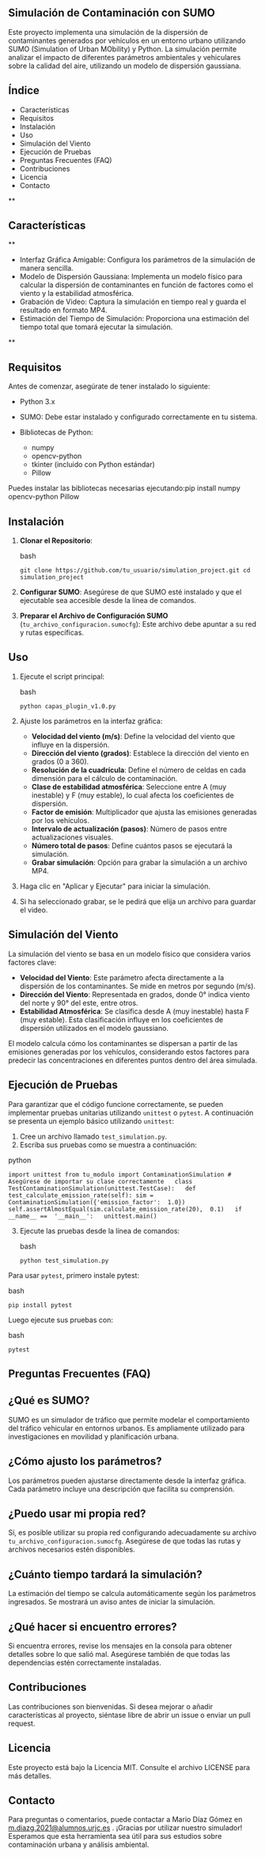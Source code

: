## Simulación de Contaminación con SUMO

Este proyecto implementa una simulación de la dispersión de contaminantes generados por vehículos en un entorno urbano utilizando SUMO (Simulation of Urban MObility) y Python. La simulación permite analizar el impacto de diferentes parámetros ambientales y vehiculares sobre la calidad del aire, utilizando un modelo de dispersión gaussiana.

## ****Índice****

-   Características
-   Requisitos
-   Instalación
-   Uso
-   Simulación del Viento
-   Ejecución de Pruebas
-   Preguntas Frecuentes (FAQ)
-   Contribuciones
-   Licencia
-   Contacto

**

## Características

**

-   Interfaz Gráfica Amigable: Configura los parámetros de la simulación de manera sencilla.
-   Modelo de Dispersión Gaussiana: Implementa un modelo físico para calcular la dispersión de contaminantes en función de factores como el viento y la estabilidad atmosférica.
-   Grabación de Video: Captura la simulación en tiempo real y guarda el resultado en formato MP4.
-   Estimación del Tiempo de Simulación: Proporciona una estimación del tiempo total que tomará ejecutar la simulación.

**

## Requisitos

Antes de comenzar, asegúrate de tener instalado lo siguiente:

-   Python 3.x
-   SUMO: Debe estar instalado y configurado correctamente en tu sistema.
-   Bibliotecas de Python:
    
    -   numpy
    -   opencv-python
    -   tkinter (incluido con Python estándar)
    -   Pillow
    

Puedes instalar las bibliotecas necesarias ejecutando:pip install numpy opencv-python Pillow  
## Instalación

1.  **Clonar el Repositorio**:
    
    bash
    
    `git clone https://github.com/tu_usuario/simulation_project.git cd simulation_project` 
    
2.  **Configurar SUMO**: Asegúrese de que SUMO esté instalado y que el ejecutable sea accesible desde la línea de comandos.
3.  **Preparar el Archivo de Configuración SUMO** (`tu_archivo_configuracion.sumocfg`): Este archivo debe apuntar a su red y rutas específicas.

## Uso

1.  Ejecute el script principal:
    
    bash
    
    `python capas_plugin_v1.0.py` 
    
2.  Ajuste los parámetros en la interfaz gráfica:
    
    -   **Velocidad del viento (m/s)**: Define la velocidad del viento que influye en la dispersión.
    -   **Dirección del viento (grados)**: Establece la dirección del viento en grados (0 a 360).
    -   **Resolución de la cuadrícula**: Define el número de celdas en cada dimensión para el cálculo de contaminación.
    -   **Clase de estabilidad atmosférica**: Seleccione entre A (muy inestable) y F (muy estable), lo cual afecta los coeficientes de dispersión.
    -   **Factor de emisión**: Multiplicador que ajusta las emisiones generadas por los vehículos.
    -   **Intervalo de actualización (pasos)**: Número de pasos entre actualizaciones visuales.
    -   **Número total de pasos**: Define cuántos pasos se ejecutará la simulación.
    -   **Grabar simulación**: Opción para grabar la simulación a un archivo MP4.
    
3.  Haga clic en "Aplicar y Ejecutar" para iniciar la simulación.
4.  Si ha seleccionado grabar, se le pedirá que elija un archivo para guardar el video.

## Simulación del Viento

La simulación del viento se basa en un modelo físico que considera varios factores clave:

-   **Velocidad del Viento**: Este parámetro afecta directamente a la dispersión de los contaminantes. Se mide en metros por segundo (m/s).
-   **Dirección del Viento**: Representada en grados, donde 0° indica viento del norte y 90° del este, entre otros.
-   **Estabilidad Atmosférica**: Se clasifica desde A (muy inestable) hasta F (muy estable). Esta clasificación influye en los coeficientes de dispersión utilizados en el modelo gaussiano.

El modelo calcula cómo los contaminantes se dispersan a partir de las emisiones generadas por los vehículos, considerando estos factores para predecir las concentraciones en diferentes puntos dentro del área simulada.

## Ejecución de Pruebas

Para garantizar que el código funcione correctamente, se pueden implementar pruebas unitarias utilizando `unittest` o `pytest`. A continuación se presenta un ejemplo básico utilizando `unittest`:

1.  Cree un archivo llamado `test_simulation.py`.
2.  Escriba sus pruebas como se muestra a continuación:

python

`import unittest from tu_modulo import ContaminationSimulation # Asegúrese de importar su clase correctamente   class  TestContaminationSimulation(unittest.TestCase):   def  test_calculate_emission_rate(self): sim = ContaminationSimulation({'emission_factor':  1.0}) self.assertAlmostEqual(sim.calculate_emission_rate(20),  0.1)   if __name__ ==  '__main__':   unittest.main()` 

3.  Ejecute las pruebas desde la línea de comandos:
    
    bash
    
    `python test_simulation.py` 
    

Para usar `pytest`, primero instale pytest:

bash

`pip install pytest` 

Luego ejecute sus pruebas con:

bash

`pytest` 

## Preguntas Frecuentes (FAQ)

## ¿Qué es SUMO?

SUMO es un simulador de tráfico que permite modelar el comportamiento del tráfico vehicular en entornos urbanos. Es ampliamente utilizado para investigaciones en movilidad y planificación urbana.

## ¿Cómo ajusto los parámetros?

Los parámetros pueden ajustarse directamente desde la interfaz gráfica. Cada parámetro incluye una descripción que facilita su comprensión.

## ¿Puedo usar mi propia red?

Sí, es posible utilizar su propia red configurando adecuadamente su archivo `tu_archivo_configuracion.sumocfg`. Asegúrese de que todas las rutas y archivos necesarios estén disponibles.

## ¿Cuánto tiempo tardará la simulación?

La estimación del tiempo se calcula automáticamente según los parámetros ingresados. Se mostrará un aviso antes de iniciar la simulación.

## ¿Qué hacer si encuentro errores?

Si encuentra errores, revise los mensajes en la consola para obtener detalles sobre lo que salió mal. Asegúrese también de que todas las dependencias estén correctamente instaladas.

## Contribuciones

Las contribuciones son bienvenidas. Si desea mejorar o añadir características al proyecto, siéntase libre de abrir un issue o enviar un pull request.

## Licencia

Este proyecto está bajo la Licencia MIT. Consulte el archivo LICENSE para más detalles.

## Contacto

Para preguntas o comentarios, puede contactar a Mario Díaz Gómez en m.diazg.2021@alumnos.urjc.es .  ¡Gracias por utilizar nuestro simulador! Esperamos que esta herramienta sea útil para sus estudios sobre contaminación urbana y análisis ambiental.
